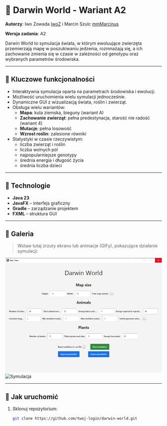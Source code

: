 # 🌱 Darwin World - Wariant A2

**Autorzy**: Iwo Zowada [IwoZ](https://github.com/Iwo-Z) i Marcin Szulc [mmMarcinus](https://github.com/mmMarcinus)

**Wersja zadania**: A2  

Darwin World to symulacja świata, w którym ewoluujące zwierzęta przemierzają mapę w poszukiwaniu jedzenia, rozmnażają się, a ich zachowanie zmienia się w czasie w zależności od genotypu oraz wybranych parametrów środowiska.

---

## 🧠 Kluczowe funkcjonalności

- Interaktywna symulacja oparta na parametrach środowiska i ewolucji.
- Możliwość uruchomienia wielu symulacji jednocześnie.
- Dynamiczne GUI z wizualizacją świata, roślin i zwierząt.
- Obsługa wielu wariantów:
  - **Mapa**: kula ziemska, bieguny (wariant A)
  - **Zachowanie zwierząt**: pełna predestynacja, starość nie radość (wariant 4)
  - **Mutacje**: pełna losowość
  - **Wzrost roślin**: zalesione równiki
- Statystyki w czasie rzeczywistym:
  - liczba zwierząt i roślin
  - liczba wolnych pól
  - najpopularniejsze genotypy
  - średnia energia i długość życia
  - średnia liczba dzieci

---

## 🧰 Technologie

- **Java 23**
- **JavaFX** – interfejs graficzny
- **Gradle** – zarządzanie projektem
- **FXML** – struktura GUI

---

## 📸 Galeria

> Wstaw tutaj zrzuty ekranu lub animacje (GIFy), pokazujące działanie symulacji:

![Menu](./assets/menu.png)
![Symulacja](./assets/symulacja.gif)

---

## 🚀 Jak uruchomić

1. Sklonuj repozytorium:
   ```bash
   git clone https://github.com/twoj-login/darwin-world.git
